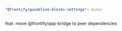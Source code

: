 ```yaml
---
"@frontify/guideline-blocks-settings": minor
---
```


feat: move @frontify/app-bridge to peer dependencies
